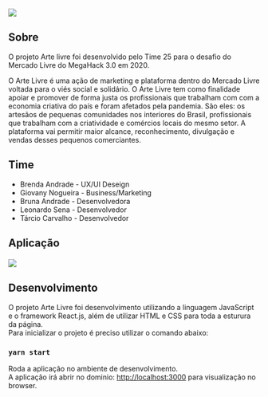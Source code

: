 <div style="display: block; align-items: center;">
	<img style="display: block; margin: 20px auto;" src="https://i.ibb.co/VNPkrN8/teste.png">
</div>

## Sobre

O projeto Arte livre foi desenvolvido pelo Time 25 para o desafio do Mercado Livre do MegaHack 3.0 em 2020.

O Arte Livre é uma ação de marketing e plataforma dentro do Mercado Livre voltada para o viés social e solidário. O Arte Livre tem como finalidade apoiar e promover de forma justa os profissionais que trabalham com com a economia criativa do país e foram afetados pela pandemia. São eles: os artesãos de pequenas comunidades nos interiores do Brasil, profissionais que trabalham com a criatividade e comércios locais do mesmo setor. A plataforma vai permitir maior alcance, reconhecimento, divulgação e vendas desses pequenos comerciantes.

## Time
- Brenda Andrade - UX/UI Deseign
- Giovany Nogueira - Business/Marketing
- Bruna Andrade - Desenvolvedora
- Leonardo Sena - Desenvolvedor
- Tárcio Carvalho - Desenvolvedor

## Aplicação
<img style="display: block; margin: 20px auto;" src="https://i.ibb.co/pxw1PVB/prototipo.png">

## Desenvolvimento

O projeto Arte Livre foi desenvolvimento utilizando a linguagem JavaScript e o framework React.js, além de utilizar HTML e CSS para toda a esturura da página.<br />
Para inicializar o projeto é preciso utilizar o comando abaixo:

### `yarn start`

Roda a aplicação no ambiente de desenvolvimento.<br />
A aplicação irá abrir no dominio: [http://localhost:3000](http://localhost:3000) para visualização no browser.

